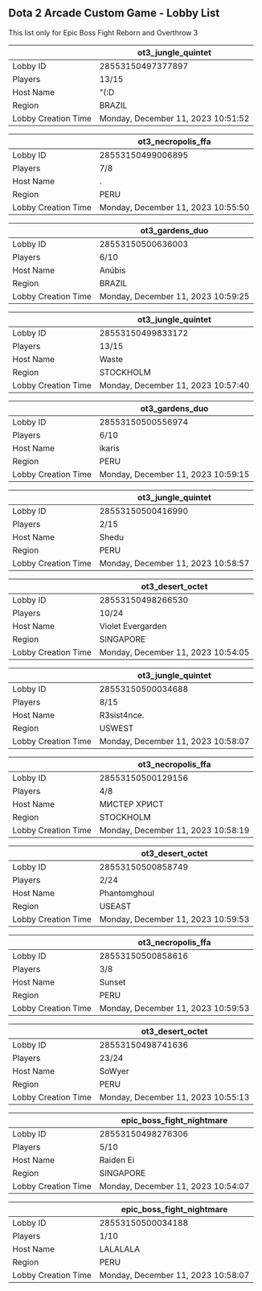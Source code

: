 ## Dota 2 Arcade Custom Game - Lobby List

This list only for Epic Boss Fight Reborn and Overthrow 3

|  | ot3_jungle_quintet |
| ------ | ------ |
| Lobby ID | 28553150497377897 |
| Players | 13/15 |
| Host Name | "(:D |
| Region | BRAZIL |
| Lobby Creation Time | Monday, December 11, 2023 10:51:52 |


|  | ot3_necropolis_ffa |
| ------ | ------ |
| Lobby ID | 28553150499006895 |
| Players | 7/8 |
| Host Name | . |
| Region | PERU |
| Lobby Creation Time | Monday, December 11, 2023 10:55:50 |


|  | ot3_gardens_duo |
| ------ | ------ |
| Lobby ID | 28553150500636003 |
| Players | 6/10 |
| Host Name | Anúbis |
| Region | BRAZIL |
| Lobby Creation Time | Monday, December 11, 2023 10:59:25 |


|  | ot3_jungle_quintet |
| ------ | ------ |
| Lobby ID | 28553150499833172 |
| Players | 13/15 |
| Host Name | Waste |
| Region | STOCKHOLM |
| Lobby Creation Time | Monday, December 11, 2023 10:57:40 |


|  | ot3_gardens_duo |
| ------ | ------ |
| Lobby ID | 28553150500556974 |
| Players | 6/10 |
| Host Name | ikaris |
| Region | PERU |
| Lobby Creation Time | Monday, December 11, 2023 10:59:15 |


|  | ot3_jungle_quintet |
| ------ | ------ |
| Lobby ID | 28553150500416990 |
| Players | 2/15 |
| Host Name | Shedu |
| Region | PERU |
| Lobby Creation Time | Monday, December 11, 2023 10:58:57 |


|  | ot3_desert_octet |
| ------ | ------ |
| Lobby ID | 28553150498266530 |
| Players | 10/24 |
| Host Name | Violet Evergarden |
| Region | SINGAPORE |
| Lobby Creation Time | Monday, December 11, 2023 10:54:05 |


|  | ot3_jungle_quintet |
| ------ | ------ |
| Lobby ID | 28553150500034688 |
| Players | 8/15 |
| Host Name | R3sist4nce. |
| Region | USWEST |
| Lobby Creation Time | Monday, December 11, 2023 10:58:07 |


|  | ot3_necropolis_ffa |
| ------ | ------ |
| Lobby ID | 28553150500129156 |
| Players | 4/8 |
| Host Name | МИСТЕР ХРИСТ |
| Region | STOCKHOLM |
| Lobby Creation Time | Monday, December 11, 2023 10:58:19 |


|  | ot3_desert_octet |
| ------ | ------ |
| Lobby ID | 28553150500858749 |
| Players | 2/24 |
| Host Name | Phantomghoul |
| Region | USEAST |
| Lobby Creation Time | Monday, December 11, 2023 10:59:53 |


|  | ot3_necropolis_ffa |
| ------ | ------ |
| Lobby ID | 28553150500858616 |
| Players | 3/8 |
| Host Name | Sunset |
| Region | PERU |
| Lobby Creation Time | Monday, December 11, 2023 10:59:53 |


|  | ot3_desert_octet |
| ------ | ------ |
| Lobby ID | 28553150498741636 |
| Players | 23/24 |
| Host Name | SoWyer |
| Region | PERU |
| Lobby Creation Time | Monday, December 11, 2023 10:55:13 |


|  | epic_boss_fight_nightmare |
| ------ | ------ |
| Lobby ID | 28553150498276306 |
| Players | 5/10 |
| Host Name | Raiden Ei |
| Region | SINGAPORE |
| Lobby Creation Time | Monday, December 11, 2023 10:54:07 |


|  | epic_boss_fight_nightmare |
| ------ | ------ |
| Lobby ID | 28553150500034188 |
| Players | 1/10 |
| Host Name | LALALALA |
| Region | PERU |
| Lobby Creation Time | Monday, December 11, 2023 10:58:07 |


